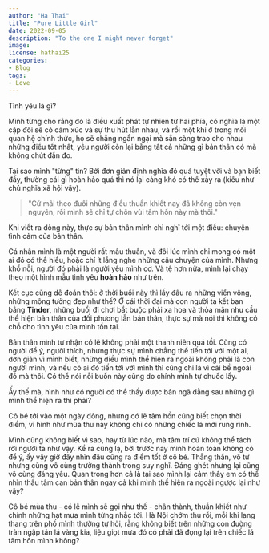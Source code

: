 ```yaml
---
author: "Ha Thai"
title: "Pure Little Girl"
date: 2022-09-05
description: "To the one I might never forget"
image: 
license: hathai25
categories:
- Blog
tags: 
- Love
---
```

Tình yêu là gì?

Mình từng cho rằng đó là điều xuất phát tự nhiên từ hai phía, có nghĩa là một cặp đôi sẽ có cảm xúc và sự thu hút lẫn nhau, và rồi một khi ở trong mối quan hệ chính thức, họ sẽ chẳng ngần ngại mà sẵn sàng trao cho nhau những điều tốt nhất, yêu người còn lại bằng tất cả những gì bản thân có mà không chút đắn đo.

Tại sao mình "từng" tin? Bởi đơn giản định nghĩa đó quá tuyệt vời và bạn biết đấy, thường cái gì hoàn hảo quá thì nó lại càng khó có thể xảy ra (kiểu như chủ nghĩa xã hội vậy).

>"Cứ mãi theo đuổi những điều thuần khiết nay đã không còn vẹn nguyên, rồi mình sẽ chỉ tự chôn vùi tâm hồn này mà thôi."

Khi viết ra dòng này, thực sự bản thân mình chỉ nghĩ tới một điều: chuyện tình cảm của bản thân.

Cá nhân mình là một người rất mâu thuẫn, và đôi lúc mình chỉ mong có một ai đó có thể hiểu, hoặc chí ít lắng nghe những câu chuyện của mình. Nhưng khổ nỗi, người đó phải là người yêu mình cơ. Và tệ hơn nữa, mình lại chạy theo một hình mẫu tình yêu **hoàn hảo** như trên.

Kết cục cũng dễ đoán thôi: ở thời buổi này thì lấy đâu ra những viển vông, những mộng tưởng đẹp như thế? Ở cái thời đại mà con người ta kết bạn bằng **Tinder**, những buổi đi chơi bắt buộc phải xa hoa và thỏa mãn nhu cầu thể hiện bản thân của đối phương lẫn bản thân, thực sự mà nói thì không có chỗ cho tình yêu của mình tồn tại.

Bản thân mình tự nhận có lẽ không phải một thanh niên quá tồi. Cũng có người để ý, người thích, nhưng thực sự mình chẳng thể tiến tới với một ai, đơn giản vì mình biết, những điều mình thể hiện ra ngoài không phải là con người mình, và nếu có ai đó tiến tới với mình thì cũng chỉ là vì cái bề ngoài đó mà thôi. Có thể nói nỗi buồn này cũng do chính mình tự chuốc lấy.

Ấy thế mà, hình như có người có thể thấy được bản ngã đằng sau những gì mình thể hiện ra thì phải?

Cô bé tới vào một ngày đông, nhưng có lẽ tâm hồn cũng biết chọn thời điểm, vì hình như mùa thu này không chỉ có những chiếc lá mới rung rinh.

Mình cũng không biết vì sao, hay từ lúc nào, mà tâm trí cứ không thể tách rời người ta như vậy. Kể ra cũng lạ, bởi trước nay mình hoàn toàn không có để ý, ấy vậy giờ đây nhìn đâu cũng ra điểm tốt ở cô bé. Thẳng thắn, vô tư nhưng cũng vô cùng trưởng thành trong suy nghĩ. Đáng ghét nhưng lại cũng vô cùng đáng yêu. Quan trọng hơn cả là tại sao mình lại cảm thấy em có thể nhìn thấu tâm can bản thân ngay cả khi mình thể hiện ra ngoài ngược lại như vậy? 

Cô bé mùa thu - có lẽ mình sẽ gọi như thế - chân thành, thuần khiết như chính những hạt mưa mình từng nhắc tới. Hà Nội chớm thu rồi, mỗi khi lang thang trên phố mình thường tự hỏi, rằng không biết trên những con đường tràn ngập tán lá vàng kia, liệu giọt mưa đó có phải đã đọng lại trên chiếc lá tâm hồn mình không?





